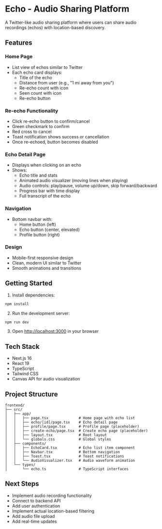 # Echo - Audio Sharing Platform

A Twitter-like audio sharing platform where users can share audio recordings (echos) with location-based discovery.

## Features

### Home Page
- List view of echos similar to Twitter
- Each echo card displays:
  - Title of the echo
  - Distance from user (e.g., "1 mi away from you")
  - Re-echo count with icon
  - Seen count with icon
  - Re-echo button

### Re-echo Functionality
- Click re-echo button to confirm/cancel
- Green checkmark to confirm
- Red cross to cancel
- Toast notification shows success or cancellation
- Once re-echoed, button becomes disabled

### Echo Detail Page
- Displays when clicking on an echo
- Shows:
  - Echo title and stats
  - Animated audio visualizer (moving lines when playing)
  - Audio controls: play/pause, volume up/down, skip forward/backward
  - Progress bar with time display
  - Full transcript of the echo

### Navigation
- Bottom navbar with:
  - Home button (left)
  - Echo button (center, elevated)
  - Profile button (right)

### Design
- Mobile-first responsive design
- Clean, modern UI similar to Twitter
- Smooth animations and transitions

## Getting Started

1. Install dependencies:
```bash
npm install
```

2. Run the development server:
```bash
npm run dev
```

3. Open [http://localhost:3000](http://localhost:3000) in your browser

## Tech Stack

- Next.js 16
- React 19
- TypeScript
- Tailwind CSS
- Canvas API for audio visualization

## Project Structure

```
frontend/
├── src/
│   ├── app/
│   │   ├── page.tsx              # Home page with echo list
│   │   ├── echo/[id]/page.tsx    # Echo detail page
│   │   ├── profile/page.tsx      # Profile page (placeholder)
│   │   ├── create-echo/page.tsx  # Create echo page (placeholder)
│   │   ├── layout.tsx            # Root layout
│   │   └── globals.css           # Global styles
│   ├── components/
│   │   ├── EchoCard.tsx          # Echo list item component
│   │   ├── Navbar.tsx            # Bottom navigation
│   │   ├── Toast.tsx             # Toast notifications
│   │   └── AudioVisualizer.tsx   # Audio waveform animation
│   └── types/
│       └── echo.ts               # TypeScript interfaces
```

## Next Steps

- Implement audio recording functionality
- Connect to backend API
- Add user authentication
- Implement actual location-based filtering
- Add audio file upload
- Add real-time updates
